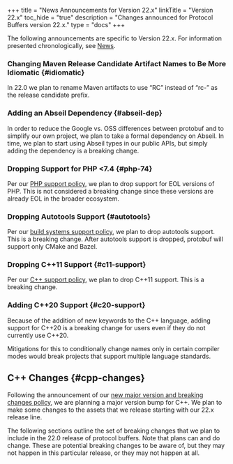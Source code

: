 +++
title = "News Announcements for Version 22.x"
linkTitle = "Version 22.x"
toc_hide = "true"
description = "Changes announced for Protocol Buffers version 22.x."
type = "docs"
+++

The following announcements are specific to Version 22.x. For information
presented chronologically, see [News](/news).

### Changing Maven Release Candidate Artifact Names to Be More Idiomatic {#idiomatic}

In 22.0 we plan to rename Maven artifacts to use “RC” instead of “rc-” as the
release candidate prefix.

### Adding an Abseil Dependency {#abseil-dep}

In order to reduce the Google vs. OSS differences between protobuf and to
simplify our own project, we plan to take a formal dependency on Abseil. In
time, we plan to start using Abseil types in our public APIs, but simply adding
the dependency is a breaking change.

### Dropping Support for PHP <7.4 {#php-74}

Per our
[PHP support policy](https://cloud.google.com/php/getting-started/supported-php-versions),
we plan to drop support for EOL versions of PHP. This is not considered a
breaking change since these versions are already EOL in the broader ecosystem.

### Dropping Autotools Support {#autotools}

Per our
[build systems support policy](https://opensource.google/documentation/policies/cplusplus-support#3_build_systems),
we plan to drop autotools support. This is a breaking change. After autotools
support is dropped, protobuf will support only CMake and Bazel.

### Dropping C++11 Support {#c11-support}

Per our
[C++ support policy](https://opensource.google/documentation/policies/cplusplus-support#4_c_language_standard),
we plan to drop C++11 support. This is a breaking change.

### Adding C++20 Support {#c20-support}

Because of the addition of new keywords to the C++ language, adding support for
C++20 is a breaking change for users even if they do not currently use C++20.

Mitigations for this to conditionally change names only in certain compiler
modes would break projects that support multiple language standards.

## C++ Changes {#cpp-changes}

Following the announcement of our
[new major version and breaking changes policy](/news/2022-07-06),
we are planning a major version bump for C++. We plan to make some changes to
the assets that we release starting with our 22.x release line.

The following sections outline the set of breaking changes that we plan to
include in the 22.0 release of protocol buffers. Note that plans can and do
change. These are potential breaking changes to be aware of, but they may not
happen in this particular release, or they may not happen at all.

